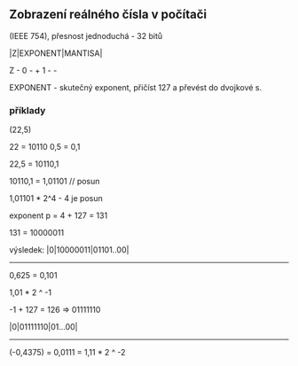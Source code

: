 ## Zobrazení reálného čísla v počítači
(IEEE 754), přesnost jednoduchá - 32 bitů

|Z|EXPONENT|MANTISA|

Z - 0 - +
    1 - -

EXPONENT - skutečný exponent, přičíst 127 a převést do dvojkové s.

### příklady

(22,5)

22 = 10110
0,5 = 0,1

22,5 = 10110,1

10110,1 = 1,01101 // posun

1,01101 * 2^4 - 4 je posun

exponent p = 4 + 127 = 131

131 = 10000011

výsledek:
|0|10000011|01101..00|

__________________________________________

0,625 = 0,101

1,01 * 2 ^ -1

-1 + 127 = 126 => 01111110

|0|01111110|01...00|

_________________________________________

(-0,4375) = 0,0111 = 1,11 * 2 ^ -2
